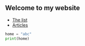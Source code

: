 ## Welcome to my website

 * [The list](/interesting)
 * [Articles](/articles)

```python
home = "abc"
print(home)
```